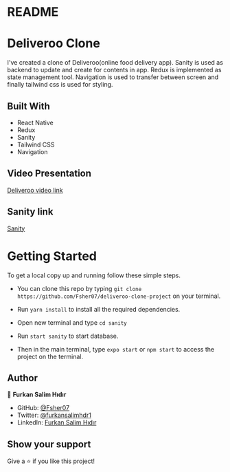 # README

# Deliveroo Clone

I've created  a clone of Deliveroo(online food delivery app). Sanity is used as backend to update and create for contents in app. Redux is implemented as state management tool. Navigation is used to transfer between screen and finally tailwind css is used for styling.

## Built With

- React Native
- Redux
- Sanity
- Tailwind CSS
- Navigation

## Video Presentation 

[Deliveroo video link](https://drive.google.com/file/d/1nhzsz1gFOC4g9TNbzHa-Ob9CxqVKjZLT/view?usp=sharing)

## Sanity link

[Sanity](https://deliverooclonesalim.sanity.studio/desk)

# Getting Started

To get a local copy up and running follow these simple steps.

- You can clone this repo by typing `git clone https://github.com/Fsher07/deliveroo-clone-project` on your terminal.

- Run `yarn install` to install all the required dependencies.

- Open new terminal and type `cd sanity`

- Run `start sanity` to start database.

- Then in the main terminal, type `expo start` or `npm start` to access the project on the terminal.


## Author

👤 **Furkan Salim Hıdır**

- GitHub: [@Fsher07](https://github.com/Fsher07)
- Twitter: [@furkansalimhdr1](https://twitter.com/furkansalimhdr1)
- LinkedIn: [Furkan Salim Hıdır](https://www.linkedin.com/in/fsalimhidir/)

## Show your support

Give a ⭐️ if you like this project!

